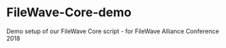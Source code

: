 # FileWave-Core-demo
Demo setup of our FileWave Core script - for FileWave Alliance Conference 2018
